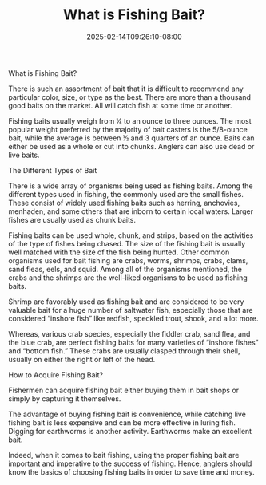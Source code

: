 ﻿---
title: "What is Fishing Bait?"
date: 2025-02-14T09:26:10-08:00
description: "Fishing Tips for Web Success"
featured_image: "/images/Fishing.jpg"
tags: ["Fishing"]
---

What is Fishing Bait?

There is such an assortment of bait that it is difficult to recommend any particular color, size, or type as the best. There are more than a thousand good baits on the market. All will catch fish at some time or another.

Fishing baits usually weigh from ¼ to an ounce to three ounces. The most popular weight preferred by the majority of bait casters is the 5/8-ounce bait, while the average is between ½ and 3 quarters of an ounce. Baits can either be used as a whole or cut into chunks. Anglers can also use dead or live baits. 

The Different Types of Bait

There is a wide array of organisms being used as fishing baits. Among the different types used in fishing, the commonly used are the small fishes. These consist of widely used fishing baits such as herring, anchovies, menhaden, and some others that are inborn to certain local waters. Larger fishes are usually used as chunk baits. 

Fishing baits can be used whole, chunk, and strips, based on the activities of the type of fishes being chased. The size of the fishing bait is usually well matched with the size of the fish being hunted.  Other common organisms used for bait fishing are crabs, worms, shrimps, crabs, clams, sand fleas, eels, and squid. Among all of the organisms mentioned, the crabs and the shrimps are the well-liked organisms to be used as fishing baits.

Shrimp are favorably used as fishing bait and are considered to be very valuable bait for a huge number of saltwater fish, especially those that are considered “inshore fish” like redfish, speckled trout, shook, and a lot more. 

Whereas, various crab species, especially the fiddler crab, sand flea, and the blue crab, are perfect fishing baits for many varieties of “inshore fishes” and “bottom fish.” These crabs are usually clasped through their shell, usually on either the right or left of the head.

How to Acquire Fishing Bait?

Fishermen can acquire fishing bait either buying them in bait shops or simply by capturing it themselves. 

The advantage of buying fishing bait is convenience, while catching live fishing bait is less expensive and can be more effective in luring fish.  Digging for earthworms is another activity.  Earthworms make an excellent bait.

Indeed, when it comes to bait fishing, using the proper fishing bait are important and imperative to the success of fishing. Hence, anglers should know the basics of choosing fishing baits in order to save time and money.

